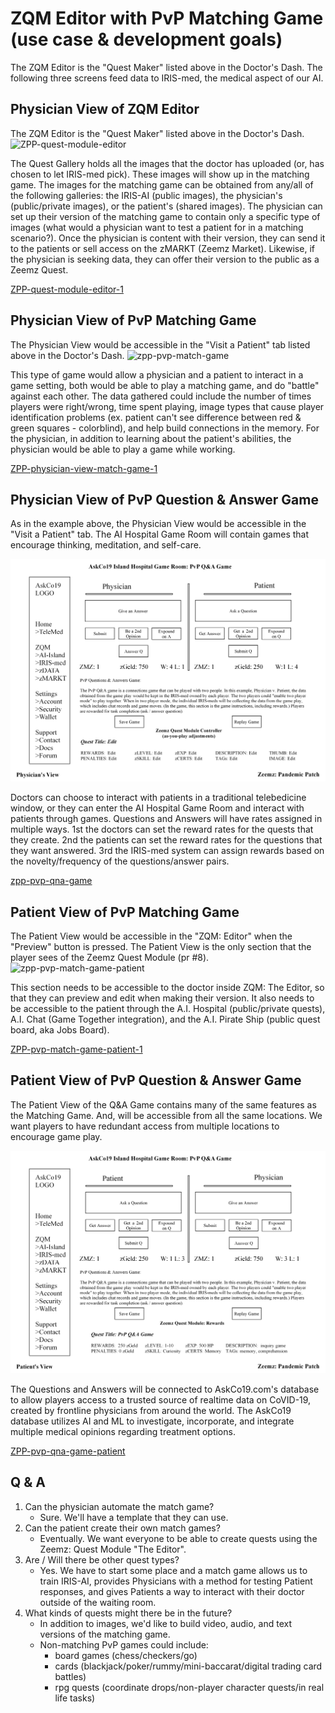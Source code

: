 # ZQM Editor with PvP Matching Game (use case & development goals)
The ZQM Editor is the "Quest Maker" listed above in the Doctor's Dash. The following three screens feed data to IRIS-med, the medical aspect of our AI. 

## Physician View of ZQM Editor
The ZQM Editor is the "Quest Maker" listed above in the Doctor's Dash. 
![ZPP-quest-module-editor](https://user-images.githubusercontent.com/18469214/93407239-f30ec800-f891-11ea-993b-d6167c03aca0.jpg)

The Quest Gallery holds all the images that the doctor has uploaded (or, has chosen to let IRIS-med pick). These images will show up in the matching game. The images for the matching game can be obtained from any/all of the following galleries: the IRIS-AI (public images), the physician's (public/private images), or the patient's (shared images). The physician can set up their version of the matching game to contain only a specific type of images (what would a physician want to test a patient for in a matching scenario?). Once the physician is content with their version, they can send it to the patients or sell access on the zMARKT (Zeemz Market). Likewise, if the physician is seeking data, they can offer their version to the public as a Zeemz Quest. 
 
[ZPP-quest-module-editor-1](https://raw.githubusercontent.com/pandemic-patch/nth-covidathon/e7fe654b10042533a2ff5ea10c7632ff31783812/webapp/examples/ZPP-quest-module-editor.jpg)

## Physician View of PvP Matching Game
The Physician View would be accessible in the "Visit a Patient" tab listed above in the Doctor's Dash. 
![zpp-pvp-match-game](https://user-images.githubusercontent.com/18469214/93407232-edb17d80-f891-11ea-94d4-1157aab57008.jpg)

This type of game would allow a physician and a patient to interact in a game setting, both would be able to play a matching game, and do "battle" against each other. The data gathered could include the number of times players were right/wrong, time spent playing, image types that cause player identification problems (ex. patient can't see difference between red & green squares - colorblind), and help build connections in the memory. For the physician, in addition to learning about the patient's abilities, the physician would be able to play a game while working.

[ZPP-physician-view-match-game-1](https://raw.githubusercontent.com/pandemic-patch/nth-covidathon/e7fe654b10042533a2ff5ea10c7632ff31783812/webapp/examples/zpp-pvp-match-game.jpg)

## Physician View of PvP Question & Answer Game
As in the example above, the Physician View would be accessible in the "Visit a Patient" tab. The AI Hospital Game Room will contain games that encourage thinking, meditation, and self-care.

![zpp-pvp-qna-game](https://raw.githubusercontent.com/pandemic-patch/nth-covidathon/e7fe654b10042533a2ff5ea10c7632ff31783812/webapp/examples/zpp-pvp-qna-game.jpg)

Doctors can choose to interact with patients in a traditional telebedicine window, or they can enter the AI Hospital Game Room and interact with patients through games. Questions and Answers will have rates assigned in multiple ways. 1st the doctors can set the reward rates for the quests that they create. 2nd the patients can set the reward rates for the questions that they want answered. 3rd the IRIS-med system can assign rewards based on the novelty/frequency of the questions/answer pairs.

[zpp-pvp-qna-game](https://raw.githubusercontent.com/pandemic-patch/nth-covidathon/e7fe654b10042533a2ff5ea10c7632ff31783812/webapp/examples/zpp-pvp-qna-game.jpg)


## Patient View of PvP Matching Game
The Patient View would be accessible in the "ZQM: Editor" when the "Preview" button is pressed. The Patient View is the only section that the player sees of the Zeemz Quest Module (pr #8).
![zpp-pvp-match-game-patient](https://user-images.githubusercontent.com/18469214/93407237-f0ac6e00-f891-11ea-98b7-6ddebd725a91.jpg)

This section needs to be accessible to the doctor inside ZQM: The Editor, so that they can preview and edit when making their version. It also needs to be accessible to the patient through the A.I. Hospital (public/private quests), A.I. Chat (Game Together integration), and the A.I. Pirate Ship (public quest board, aka Jobs Board). 

[ZPP-pvp-match-game-patient-1](https://raw.githubusercontent.com/pandemic-patch/nth-covidathon/e7fe654b10042533a2ff5ea10c7632ff31783812/webapp/examples/zpp-pvp-match-game-patient.jpg)

## Patient View of PvP Question & Answer Game
The Patient View of the Q&A Game contains many of the same features as the Matching Game. And, will be accessible from all the same locations. We want players to have redundant access from multiple locations to encourage game play. 

![zpp-pvp-qna-game-patient](https://raw.githubusercontent.com/pandemic-patch/nth-covidathon/e7fe654b10042533a2ff5ea10c7632ff31783812/webapp/examples/zpp-pvp-qna-game-patient.jpg)

The Questions and Answers will be connected to AskCo19.com's database to allow players access to a trusted source of realtime data on CoVID-19, created by frontline physicians from around the world. The AskCo19 database utilizes AI and ML to investigate, incorporate, and integrate multiple medical opinions regarding treatment options. 

[ZPP-pvp-qna-game-patient](https://raw.githubusercontent.com/pandemic-patch/nth-covidathon/e7fe654b10042533a2ff5ea10c7632ff31783812/webapp/examples/zpp-pvp-qna-game-patient.jpg) 



## Q & A
1. Can the physician automate the match game? 
    - Sure. We'll have a template that they can use. 
2. Can the patient create their own match games? 
    - Eventually. We want everyone to be able to create quests using the Zeemz: Quest Module "The Editor". 
3. Are / Will there be other quest types?
    - Yes. We have to start some place and a match game allows us to train IRIS-AI, provides Physicians with a method for testing Patient responses, and gives Patients a way to interact with their doctor outside of the waiting room.
4. What kinds of quests might there be in the future?
    - In addition to images, we'd like to build video, audio, and text versions of the matching game.
    - Non-matching PvP games could include:
        - board games (chess/checkers/go)
        - cards (blackjack/poker/rummy/mini-baccarat/digital trading card battles)
        - rpg quests (coordinate drops/non-player character quests/in real life tasks) 
